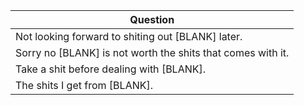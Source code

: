 Question |
--- |
Not looking forward to shiting out [BLANK] later. |
Sorry no [BLANK] is not worth the shits that comes with it. |
Take a shit before dealing with [BLANK]. |
The shits I get from [BLANK]. |
